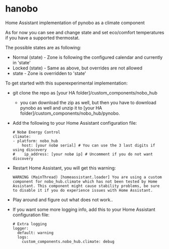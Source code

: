 # hanobo
Home Assistant implementation of pynobo as a climate component

As for now you can see and change state and set eco/comfort temperatures if you have a supported thermostat.

The possible states are as following:
* Normal (state) - Zone is following the configured calendar and currently in 'state'
* Locked (state) - Same as above, but overrides are not allowed
* state - Zone is overridden to 'state'

To get started with this superexperimental implementation:

* git clone the repo as [your HA folder]/custom_components/nobo_hub
  * you can download the zip as well, but then you have to download pynobo as well and unzip it to [your HA folder]/custom_components/nobo_hub/pynobo.
* Add the following to your Home Assistant configuration file:

      # Nobø Energy Control
      climate: 
      - platform: nobo_hub
          host: [your nobø serial] # You can use the 3 last digits if using discovery
      #    ip_address: [your nobø ip] # Uncomment if you do not want discovery

* Restart Home Assistant, you will get this warning:

      WARNING (MainThread) [homeassistant.loader] You are using a custom component for nobo_hub.climate which has not been tested by Home Assistant. This component might cause stability problems, be sure to disable it if you do experience issues with Home Assistant.

* Play around and figure out what does not work..

* If you want some more logging info, add this to your Home Assistant configuration file:

      # Extra logging
      logger:
        default: warning
        logs:
          custom_components.nobo_hub.climate: debug